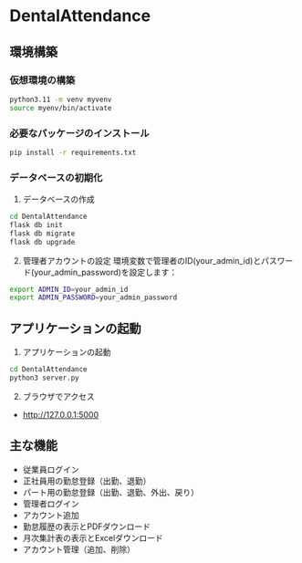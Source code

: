 # DentalAttendance

## 環境構築

### 仮想環境の構築

```bash
python3.11 -m venv myvenv
source myenv/bin/activate
```

### 必要なパッケージのインストール

```bash
pip install -r requirements.txt
```

### データベースの初期化

1. データベースの作成
```bash
cd DentalAttendance
flask db init
flask db migrate
flask db upgrade
```

2. 管理者アカウントの設定
環境変数で管理者のID(your_admin_id)とパスワード(your_admin_password)を設定します：
```bash
export ADMIN_ID=your_admin_id
export ADMIN_PASSWORD=your_admin_password
```

## アプリケーションの起動

1. アプリケーションの起動
```bash
cd DentalAttendance
python3 server.py
```

2. ブラウザでアクセス
- http://127.0.0.1:5000

## 主な機能

- 従業員ログイン
- 正社員用の勤怠登録（出勤、退勤）
- パート用の勤怠登録（出勤、退勤、外出、戻り）
- 管理者ログイン
- アカウント追加
- 勤怠履歴の表示とPDFダウンロード
- 月次集計表の表示とExcelダウンロード
- アカウント管理（追加、削除）
